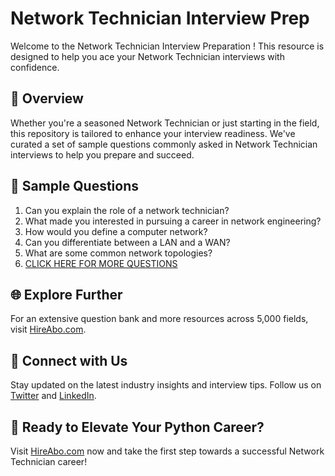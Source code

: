 # Network Technician Interview Prep

Welcome to the Network Technician Interview Preparation ! This resource is designed to help you ace your Network Technician interviews with confidence.

## 🚀 Overview

Whether you're a seasoned Network Technician or just starting in the field, this repository is tailored to enhance your interview readiness. We've curated a set of sample questions commonly asked in Network Technician interviews to help you prepare and succeed.

## 📝 Sample Questions

1. Can you explain the role of a network technician?
2. What made you interested in pursuing a career in network engineering?
3. How would you define a computer network?
4. Can you differentiate between a LAN and a WAN?
5. What are some common network topologies?
6. [CLICK HERE FOR MORE QUESTIONS](https://hireabo.com/job/0_1_4/Network%20Technician)

## 🌐 Explore Further

For an extensive question bank and more resources across 5,000 fields, visit [HireAbo.com](https://www.hireabo.com).

## 📱 Connect with Us

Stay updated on the latest industry insights and interview tips. Follow us on [Twitter](https://twitter.com/hireabo) and [LinkedIn](https://www.linkedin.com/in/hire-abo-3609972a8/).

## 🚀 Ready to Elevate Your Python Career?

Visit [HireAbo.com](https://www.hireabo.com) now and take the first step towards a successful Network Technician career!